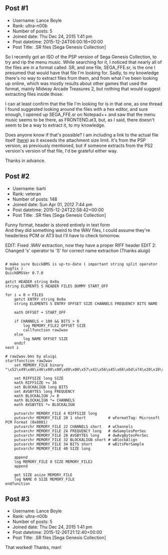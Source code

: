 ## Post #1
- Username: Lance Boyle
- Rank: ultra-n00b
- Number of posts: 5
- Joined date: Thu Dec 24, 2015 1:41 pm
- Post datetime: 2015-12-24T06:00:16+00:00
- Post Title: .SR files [Sega Genesis Collection]

So I recently got an ISO of the PSP version of Sega Genesis Collection, to try and rip the menu music. While searching for it, I noticed that nearly all of the files are in a format called .SR, and one file, SEGA_FFE.sr, is the one I presumed that would have that file I'm looking for. Sadly, to my knowledge there's no way to extract files from them, and from what I've been looking up online, which was mostly results about other games that used the format, mainly Midway Arcade Treasures 2, but nothing that would suggest extracting files inside those.

I can at least confirm that the file I'm looking for is in that one, as one thread I found suggested looking around the files with a hex editor, and sure enough, I opened up SEGA_FFE.sr on Notepad++ and saw that the menu music seems to be there, as FRONTEND.at3, but, as I said, there doesn't seem to be a way to extract it, to my knowledge.

Does anyone know if that's possible? I am including a link to the actual file itself ([here](https://www.dropbox.com/s/oapyb9pc2ml2bs3/SEGA_FFE.SR?dl=0)) as it exceeds the attachment size limit. It's from the PSP version, as previously mentioned, but if someone extracts from the PS2 version's version of that file, I'd be grateful either way.

Thanks in advance.
## Post #2
- Username: barti
- Rank: veteran
- Number of posts: 148
- Joined date: Sun Apr 01, 2012 7:44 pm
- Post datetime: 2015-12-24T22:58:42+00:00
- Post Title: .SR files [Sega Genesis Collection]

Funny format, header is stored entirely in text form   
And they did something weird to the WAV files, I could assume they're headerless PCM or AT3 but I'll have to check tomorrow.

EDIT: Fixed .WAV extraction, now they have a proper RIFF header 
EDIT 2: Changed 's' operator to 'S' for correct name extraction (Thanks aluigi)

```

# make sure QuickBMS is up-to-date ( important string split operator bugfix )
QuickBMSVer 0.7.0

getct HEADER string 0x0a
string ELEMENTS S HEADER FILES DUMMY START_OFF

for i = 0 < FILES
	getct ENTRY string 0x0a
	string ELEMENTS S ENTRY OFFSET SIZE CHANNELS FREQUENCY BITS NAME

	math OFFSET + START_OFF

	if CHANNELS < 100 && BITS > 0
		log MEMORY_FILE2 OFFSET SIZE
		callfunction raw2wav
	else
		log NAME OFFSET SIZE
	endif
next i

# raw2wav.bms by aluigi
startfunction raw2wav
	set MEMORY_FILE binary "\x52\x49\x46\x46\x00\x00\x00\x00\x57\x41\x56\x45\x66\x6d\x74\x20\x10\x00\x00\x00\x00\x00\x00\x00\x00\x00\x00\x00\x00\x00\x00\x00\x00\x00\x00\x00\x64\x61\x74\x61\x00\x00\x00\x00"

	set RIFFSIZE long SIZE
	math RIFFSIZE += 36
	set BLOCKALIGN long BITS
	set AVGBYTES long FREQUENCY
	math BLOCKALIGN /= 8
	math BLOCKALIGN *= CHANNELS
	math AVGBYTES *= BLOCKALIGN

	putvarchr MEMORY_FILE 4 RIFFSIZE long
	putvarchr MEMORY_FILE 20 1 short          # wFormatTag: Microsoft PCM Format (0x0001)
	putvarchr MEMORY_FILE 22 CHANNELS short   # wChannels
	putvarchr MEMORY_FILE 24 FREQUENCY long   # dwSamplesPerSec
	putvarchr MEMORY_FILE 28 AVGBYTES long    # dwAvgBytesPerSec
	putvarchr MEMORY_FILE 32 BLOCKALIGN short # wBlockAlign
	putvarchr MEMORY_FILE 34 BITS short       # wBitsPerSample
	putvarchr MEMORY_FILE 40 SIZE long

	append
	log MEMORY_FILE 0 SIZE MEMORY_FILE2
	append

	get SIZE asize MEMORY_FILE
	log NAME 0 SIZE MEMORY_FILE
endfunction
```
## Post #3
- Username: Lance Boyle
- Rank: ultra-n00b
- Number of posts: 5
- Joined date: Thu Dec 24, 2015 1:41 pm
- Post datetime: 2015-12-26T21:12:40+00:00
- Post Title: .SR files [Sega Genesis Collection]

That worked! Thanks, man!
